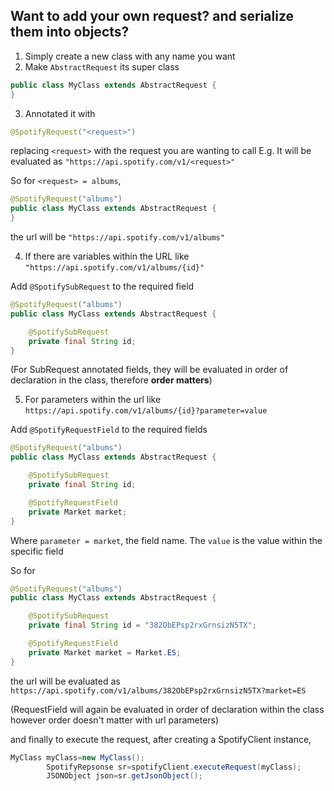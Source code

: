 ## Want to add your own request? and serialize them into objects?

1. Simply create a new class with any name you want
2. Make `AbstractRequest` its super class

```java
public class MyClass extends AbstractRequest {
}
```

3. Annotated it with

```Java 
@SpotifyRequest("<request>")
```

replacing `<request>` with the request you are wanting to call E.g. It will be evaluated
as `"https://api.spotify.com/v1/<request>"`

So for `<request> = albums`,

```java
@SpotifyRequest("albums")
public class MyClass extends AbstractRequest {
}
```

the url will be `"https://api.spotify.com/v1/albums"`

4. If there are variables within the URL like `"https://api.spotify.com/v1/albums/{id}"`

Add `@SpotifySubRequest` to the required field

```java
@SpotifyRequest("albums")
public class MyClass extends AbstractRequest {

    @SpotifySubRequest
    private final String id;
}
```

(For SubRequest annotated fields, they will be evaluated in order of declaration in the class, therefore **order
matters**)

5. For parameters within the url like `https://api.spotify.com/v1/albums/{id}?parameter=value`

Add `@SpotifyRequestField` to the required fields

```java
@SpotifyRequest("albums")
public class MyClass extends AbstractRequest {

    @SpotifySubRequest
    private final String id;

    @SpotifyRequestField
    private Market market;
}
```

Where `parameter = market`, the field name. The `value` is the value within the specific field

So for

```java
@SpotifyRequest("albums")
public class MyClass extends AbstractRequest {

    @SpotifySubRequest
    private final String id = "382ObEPsp2rxGrnsizN5TX";

    @SpotifyRequestField
    private Market market = Market.ES;
}
```

the url will be evaluated as `https://api.spotify.com/v1/albums/382ObEPsp2rxGrnsizN5TX?market=ES`

(RequestField will again be evaluated in order of declaration within the class however order doesn't matter with url
parameters)

and finally to execute the request, after creating a SpotifyClient instance,

```java
MyClass myClass=new MyClass();
        SpotifyRepsonse sr=spotifyClient.executeRequest(myClass);
        JSONObject json=sr.getJsonObject();
```

